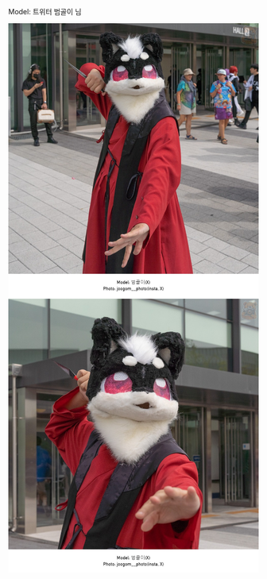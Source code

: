 ﻿---
dddd: 2023.10.07 서코
nickname: 범골이
sns_type: x
sns_id: 범골이
---

Model: 트위터 범골이 님

![DSC02836.jpeg](/assets/img/2023/10-07/DSC02836.jpeg)
![DSC02837.jpeg](/assets/img/2023/10-07/DSC02837.jpeg)
